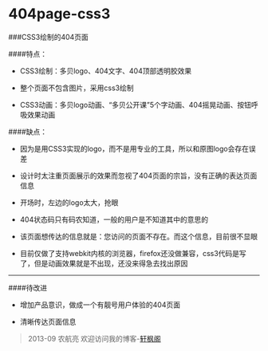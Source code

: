 404page-css3
============

###CSS3绘制的404页面

####特点：

- CSS3绘制：多贝logo、404文字、404顶部透明胶效果

- 整个页面不包含图片，采用css3绘制

- CSS3动画：多贝logo动画、“多贝公开课”5个字动画、404摇晃动画、按钮呼吸效果动画

####缺点：

- 因为是用CSS3实现的logo，而不是用专业的工具，所以和原图logo会存在误差

- 设计时太注重页面展示的效果而忽视了404页面的宗旨，没有正确的表达页面信息

- 开场时，左边的logo太大，抢眼

- 404状态码只有码农知道，一般的用户是不知道其中的意思的

- 该页面想传达的信息就是：您访问的页面不存在。而这个信息，目前很不显眼

- 目前仅做了支持webkit内核的浏览器，firefox还没做兼容，css3代码是写了，但是动画效果就是不出现，还没来得急去找出原因

---------------------------

####待改进

- 增加产品意识，做成一个有靓号用户体验的404页面

- 清晰传达页面信息


> 2013-09 农航亮   欢迎访问我的博客-[轩枫阁](http://www.xuanfengge.com/)

